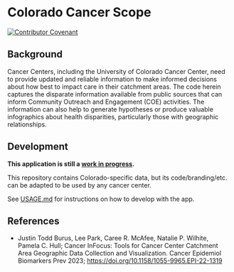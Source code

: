 # Colorado Cancer Scope

[![Contributor Covenant](https://img.shields.io/badge/Contributor%20Covenant-2.1-4baaaa.svg)](CODE_OF_CONDUCT.md)

## Background

Cancer Centers, including the University of Colorado Cancer Center, need to provide updated and reliable information to make informed decisions about how best to impact care in their catchment areas.
The code herein captures the disparate information available from public sources that can inform Community Outreach and Engagement (COE) activities.
The information can also help to generate hypotheses or produce valuable infographics about health disparities, particularly those with geographic relationships.

## Development

**This application is still a [work in progress](https://github.com/CU-DBMI/set-intake/issues/2).**

This repository contains Colorado-specific data, but its code/branding/etc. can be adapted to be used by any cancer center.

See [USAGE.md](./USAGE.md) for instructions on how to develop with the app.

## References

- Justin Todd Burus, Lee Park, Caree R. McAfee, Natalie P. Wilhite, Pamela C. Hull; Cancer InFocus: Tools for Cancer Center Catchment Area Geographic Data Collection and Visualization. Cancer Epidemiol Biomarkers Prev 2023; https://doi.org/10.1158/1055-9965.EPI-22-1319
